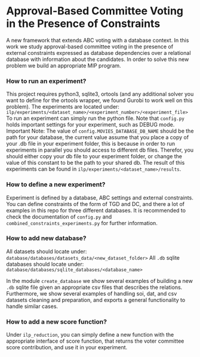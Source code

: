 # Approval-Based Committee Voting in the Presence of Constraints
A new framework that extends ABC voting with a database context.
In this work we study approval-based committee voting in the presence of external constraints expressed as database 
dependencies over a relational database with information about the candidates.
In order to solve this new problem we build an appropriate MIP program.

### How to run an experiment?
This project requires python3, sqlite3, ortools (and any additional solver you want to define for the ortools wrapper, 
we found Gurobi to work well on this problem).
The experiments are located under:
```ilp/experiments/<dataset_name>/<experiment_number>/<experiment_file>```
To run an experiment can simply run the python file.
Note that ```config.py``` holds important settings for your experiment, such as DEBUG mode.
Important Note: The value of ```config.MOVIES_DATABASE_DB_NAME``` should be the path for your database, the current value
assume that you place a copy of your .db file in your experiment folder, this is because in order to run experiments in 
parallel you should access to different db files. Therefor, you should either copy your db file to your experiment folder, 
or change the value of this constant to be the path to your shared db.
The result of this experiments can be found in ```ilp/experiments/<dataset_name>/results```.

### How to define a new experiment?
Experiment is defined by a database, ABC settings and external constraints.
You can define constraints of the form of TGD and DC, and there a lot of examples in this repo for three different databases.
It is recommended to check the documentation of ```config.py``` and ```combined_constraints_experiments.py``` for further information.

### How to add new database?
All datasets should locate under:
```database/databases/datasets_data/<new_dataset_folder>```
All ```.db``` sqlite databases should locate under:
```database/databases/sqlite_databases/<database_name>```

In the module ```create_database``` we show several examples of building a new ```.db``` sqlite file given an appropriate csv files 
that describes the relations.
Furthermore, we show several examples of handling soi, dat, and csv datasets cleaning and preparation, and exports a 
general functionality to handle similar cases.

### How to add a new score function?
Under ```ilp_reduction```, you can simply define a new function with the appropriate interface of score function, that 
returns the voter committee score contribution, and use it in your experiment.
